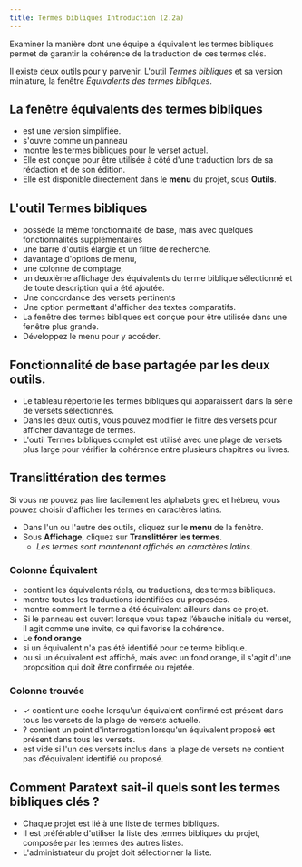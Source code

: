 ```yaml
---
title: Termes bibliques Introduction (2.2a)
---
```

Examiner la manière dont une équipe a équivalent les termes bibliques permet de garantir la cohérence de la traduction de ces termes clés.

Il existe deux outils pour y parvenir. L'outil *Termes bibliques* et sa version miniature, la fenêtre *Équivalents des termes bibliques*.

## La fenêtre équivalents des termes bibliques

-   est une version simplifiée.
-   s'ouvre comme un panneau
-   montre les termes bibliques pour le verset actuel.
-   Elle est conçue pour être utilisée à côté d'une traduction lors de sa rédaction et de son édition.
-   Elle est disponible directement dans le **menu** du projet, sous **Outils**.

## L'outil Termes bibliques

-   possède la même fonctionnalité de base, mais avec quelques fonctionnalités supplémentaires
-   une barre d'outils élargie et un filtre de recherche.
-   davantage d'options de menu,
-   une colonne de comptage,
-   un deuxième affichage des équivalents du terme biblique sélectionné et de toute description qui a été ajoutée.
-   Une concordance des versets pertinents
-   Une option permettant d'afficher des textes comparatifs.
-   La fenêtre des termes bibliques est conçue pour être utilisée dans une fenêtre plus grande.
-   Développez le menu pour y accéder.

## Fonctionnalité de base partagée par les deux outils.

-   Le tableau répertorie les termes bibliques qui apparaissent dans la série de versets sélectionnés.
-   Dans les deux outils, vous pouvez modifier le filtre des versets pour afficher davantage de termes.
-   L'outil Termes bibliques complet est utilisé avec une plage de versets plus large pour vérifier la cohérence entre plusieurs chapitres ou livres.

## Translittération des termes

Si vous ne pouvez pas lire facilement les alphabets grec et hébreu, vous pouvez choisir d'afficher les termes en caractères latins.

-   Dans l'un ou l'autre des outils, cliquez sur le **menu** de la fenêtre.
-   Sous **Affichage**, cliquez sur **Translittérer les termes**.
    -  *Les termes sont maintenant affichés en caractères latins*.

### Colonne Équivalent

-   contient les équivalents réels, ou traductions, des termes bibliques.
-   montre toutes les traductions identifiées ou proposées.
-   montre comment le terme a été équivalent ailleurs dans ce projet.
-   Si le panneau est ouvert lorsque vous tapez l’ébauche initiale du verset, il agit comme une invite, ce qui favorise la cohérence.
-   Le **fond orange**
-   si un équivalent n'a pas été identifié pour ce terme biblique.
-   ou si un équivalent est affiché, mais avec un fond orange, il s'agit d'une proposition qui doit être confirmée ou rejetée.

### Colonne trouvée

-   ✓ contient une coche lorsqu'un équivalent confirmé est présent dans tous les versets de la plage de versets actuelle.
-   ? contient un point d'interrogation lorsqu'un équivalent proposé est présent dans tous les versets.
-   est vide si l'un des versets inclus dans la plage de versets ne contient pas d’équivalent identifié ou proposé.

## Comment Paratext sait-il quels sont les termes bibliques clés ?

-   Chaque projet est lié à une liste de termes bibliques.
-   Il est préférable d'utiliser la liste des termes bibliques du projet, composée par les termes des autres listes.
-   L'administrateur du projet doit sélectionner la liste.

